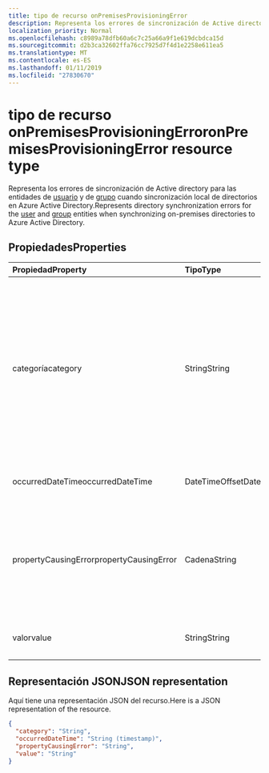 ```yaml
---
title: tipo de recurso onPremisesProvisioningError
description: Representa los errores de sincronización de Active directory para las entidades de usuario y de grupo cuando la sincronización de directorios local para Azure Active Directory.
localization_priority: Normal
ms.openlocfilehash: c8989a78dfb60a6c7c25a66a9f1e619dcbdca15d
ms.sourcegitcommit: d2b3ca32602ffa76cc7925d7f4d1e2258e611ea5
ms.translationtype: MT
ms.contentlocale: es-ES
ms.lasthandoff: 01/11/2019
ms.locfileid: "27830670"
---
```

# <a name="onpremisesprovisioningerror-resource-type"></a><span data-ttu-id="1440b-103">tipo de recurso onPremisesProvisioningError</span><span class="sxs-lookup"><span data-stu-id="1440b-103">onPremisesProvisioningError resource type</span></span>

<span data-ttu-id="1440b-104">Representa los errores de sincronización de Active directory para las entidades de [usuario](user.md) y de [grupo](group.md) cuando sincronización local de directorios en Azure Active Directory.</span><span class="sxs-lookup"><span data-stu-id="1440b-104">Represents directory synchronization errors for the [user](user.md) and [group](group.md) entities when synchronizing on-premises directories to Azure Active Directory.</span></span>

## <a name="properties"></a><span data-ttu-id="1440b-105">Propiedades</span><span class="sxs-lookup"><span data-stu-id="1440b-105">Properties</span></span>

| <span data-ttu-id="1440b-106">Propiedad</span><span class="sxs-lookup"><span data-stu-id="1440b-106">Property</span></span> | <span data-ttu-id="1440b-107">Tipo</span><span class="sxs-lookup"><span data-stu-id="1440b-107">Type</span></span> | <span data-ttu-id="1440b-108">Descripción</span><span class="sxs-lookup"><span data-stu-id="1440b-108">Description</span></span> |
|:---------------|:--------|:----------|
|<span data-ttu-id="1440b-109">categoría</span><span class="sxs-lookup"><span data-stu-id="1440b-109">category</span></span>|<span data-ttu-id="1440b-110">String</span><span class="sxs-lookup"><span data-stu-id="1440b-110">String</span></span>| <span data-ttu-id="1440b-111">Categoría del error de aprovisionamiento.</span><span class="sxs-lookup"><span data-stu-id="1440b-111">Category of the provisioning error.</span></span> <span data-ttu-id="1440b-112">Nota: Actualmente, hay un único valor posible.</span><span class="sxs-lookup"><span data-stu-id="1440b-112">Note: Currently, there is only one possible value.</span></span> <span data-ttu-id="1440b-113">Valor posible: *PropertyConflict* - indica un valor de propiedad no es único.</span><span class="sxs-lookup"><span data-stu-id="1440b-113">Possible value: *PropertyConflict* - indicates a property value is not unique.</span></span> <span data-ttu-id="1440b-114">Otros objetos contienen el mismo valor para la propiedad.</span><span class="sxs-lookup"><span data-stu-id="1440b-114">Other objects contain the same value for the property.</span></span> |
|<span data-ttu-id="1440b-115">occurredDateTime</span><span class="sxs-lookup"><span data-stu-id="1440b-115">occurredDateTime</span></span>|<span data-ttu-id="1440b-116">DateTimeOffset</span><span class="sxs-lookup"><span data-stu-id="1440b-116">DateTimeOffset</span></span>| <span data-ttu-id="1440b-117">La fecha y la hora a la que se produjo el error.</span><span class="sxs-lookup"><span data-stu-id="1440b-117">The date and time at which the error occurred.</span></span> |
|<span data-ttu-id="1440b-118">propertyCausingError</span><span class="sxs-lookup"><span data-stu-id="1440b-118">propertyCausingError</span></span>|<span data-ttu-id="1440b-119">Cadena</span><span class="sxs-lookup"><span data-stu-id="1440b-119">String</span></span>| <span data-ttu-id="1440b-120">Nombre de la propiedad de Active directory que provoca el error.</span><span class="sxs-lookup"><span data-stu-id="1440b-120">Name of the directory property causing the error.</span></span> <span data-ttu-id="1440b-121">Los valores posibles actuales: *UserPrincipalName* o *ProxyAddress*</span><span class="sxs-lookup"><span data-stu-id="1440b-121">Current possible values: *UserPrincipalName* or *ProxyAddress*</span></span> |
|<span data-ttu-id="1440b-122">valor</span><span class="sxs-lookup"><span data-stu-id="1440b-122">value</span></span>|<span data-ttu-id="1440b-123">String</span><span class="sxs-lookup"><span data-stu-id="1440b-123">String</span></span>| <span data-ttu-id="1440b-124">Valor de la propiedad que provoca el error.</span><span class="sxs-lookup"><span data-stu-id="1440b-124">Value of the property causing the error.</span></span> |

## <a name="json-representation"></a><span data-ttu-id="1440b-125">Representación JSON</span><span class="sxs-lookup"><span data-stu-id="1440b-125">JSON representation</span></span>
<span data-ttu-id="1440b-126">Aquí tiene una representación JSON del recurso.</span><span class="sxs-lookup"><span data-stu-id="1440b-126">Here is a JSON representation of the resource.</span></span>

<!-- {
  "blockType": "resource",
  "optionalProperties": [

  ],
  "@odata.type": "microsoft.graph.onPremisesProvisioningError"
}-->

```json
{
  "category": "String",
  "occurredDateTime": "String (timestamp)",
  "propertyCausingError": "String",
  "value": "String"
}

```


<!-- uuid: 8fcb5dbc-d5aa-4681-8e31-b001d5168d79
2015-10-25 14:57:30 UTC -->
<!-- {
  "type": "#page.annotation",
  "description": "onPremisesProvisioningError resource",
  "keywords": "",
  "section": "documentation",
  "tocPath": ""
}-->
